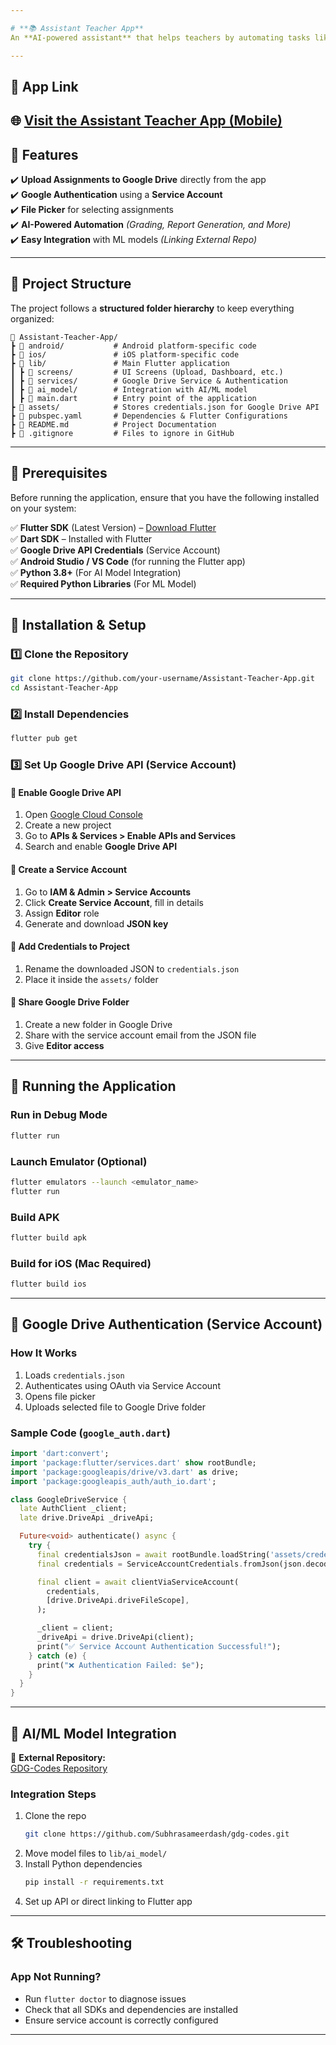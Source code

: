 ```yaml
---

# **📚 Assistant Teacher App**  
An **AI-powered assistant** that helps teachers by automating tasks like **grading, report generation, and assignment uploads** using **Google Drive integration** and **AI models**.  

---
```


## **📲 App Link**  
🌐 [Visit the Assistant Teacher App (Mobile)](https://googledevellopergroup.netlify.app/)  
---

## **🚀 Features**  
✔️ **Upload Assignments to Google Drive** directly from the app  
✔️ **Google Authentication** using a **Service Account**  
✔️ **File Picker** for selecting assignments  
✔️ **AI-Powered Automation** *(Grading, Report Generation, and More)*  
✔️ **Easy Integration** with ML models *(Linking External Repo)*  

---

## **📂 Project Structure**  
The project follows a **structured folder hierarchy** to keep everything organized:

```
📂 Assistant-Teacher-App/
┣ 📂 android/           # Android platform-specific code
┣ 📂 ios/               # iOS platform-specific code
┣ 📂 lib/               # Main Flutter application
┃ ┣ 📂 screens/         # UI Screens (Upload, Dashboard, etc.)
┃ ┣ 📂 services/        # Google Drive Service & Authentication
┃ ┣ 📂 ai_model/        # Integration with AI/ML model
┃ ┣ 📄 main.dart        # Entry point of the application
┣ 📂 assets/            # Stores credentials.json for Google Drive API
┣ 📄 pubspec.yaml       # Dependencies & Flutter Configurations
┣ 📄 README.md          # Project Documentation
┣ 📄 .gitignore         # Files to ignore in GitHub
```

---

## **📌 Prerequisites**  
Before running the application, ensure that you have the following installed on your system:

✅ **Flutter SDK** (Latest Version) – [Download Flutter](https://flutter.dev/docs/get-started/install)  
✅ **Dart SDK** – Installed with Flutter  
✅ **Google Drive API Credentials** (Service Account)  
✅ **Android Studio / VS Code** (for running the Flutter app)  
✅ **Python 3.8+** (For AI Model Integration)  
✅ **Required Python Libraries** (For ML Model)  

---

## **🔧 Installation & Setup**

### **1️⃣ Clone the Repository**
```sh
git clone https://github.com/your-username/Assistant-Teacher-App.git
cd Assistant-Teacher-App
```

### **2️⃣ Install Dependencies**
```sh
flutter pub get
```

### **3️⃣ Set Up Google Drive API (Service Account)**

#### 🔹 **Enable Google Drive API**
1. Open [Google Cloud Console](https://console.cloud.google.com/)  
2. Create a new project  
3. Go to **APIs & Services > Enable APIs and Services**  
4. Search and enable **Google Drive API**  

#### 🔹 **Create a Service Account**
1. Go to **IAM & Admin > Service Accounts**  
2. Click **Create Service Account**, fill in details  
3. Assign **Editor** role  
4. Generate and download **JSON key**  

#### 🔹 **Add Credentials to Project**
1. Rename the downloaded JSON to `credentials.json`  
2. Place it inside the `assets/` folder  

#### 🔹 **Share Google Drive Folder**
1. Create a new folder in Google Drive  
2. Share with the service account email from the JSON file  
3. Give **Editor access**

---

## **📡 Running the Application**

### **Run in Debug Mode**
```sh
flutter run
```

### **Launch Emulator (Optional)**
```sh
flutter emulators --launch <emulator_name>
flutter run
```

### **Build APK**
```sh
flutter build apk
```

### **Build for iOS (Mac Required)**
```sh
flutter build ios
```

---

## **🔐 Google Drive Authentication (Service Account)**

### **How It Works**
1. Loads `credentials.json`  
2. Authenticates using OAuth via Service Account  
3. Opens file picker  
4. Uploads selected file to Google Drive folder  

### **Sample Code (`google_auth.dart`)**
```dart
import 'dart:convert';
import 'package:flutter/services.dart' show rootBundle;
import 'package:googleapis/drive/v3.dart' as drive;
import 'package:googleapis_auth/auth_io.dart';

class GoogleDriveService {
  late AuthClient _client;
  late drive.DriveApi _driveApi;

  Future<void> authenticate() async {
    try {
      final credentialsJson = await rootBundle.loadString('assets/credentials.json');
      final credentials = ServiceAccountCredentials.fromJson(json.decode(credentialsJson));

      final client = await clientViaServiceAccount(
        credentials,
        [drive.DriveApi.driveFileScope],
      );

      _client = client;
      _driveApi = drive.DriveApi(client);
      print("✅ Service Account Authentication Successful!");
    } catch (e) {
      print("❌ Authentication Failed: $e");
    }
  }
}
```

---

## **🤖 AI/ML Model Integration**

🔗 **External Repository:**  
[GDG-Codes Repository](https://github.com/Subhrasameerdash/gdg-codes)

### **Integration Steps**
1. Clone the repo  
   ```sh
   git clone https://github.com/Subhrasameerdash/gdg-codes.git
   ```
2. Move model files to `lib/ai_model/`  
3. Install Python dependencies  
   ```sh
   pip install -r requirements.txt
   ```
4. Set up API or direct linking to Flutter app

---

## **🛠 Troubleshooting**

### App Not Running?
- Run `flutter doctor` to diagnose issues  
- Check that all SDKs and dependencies are installed  
- Ensure service account is correctly configured  

---
